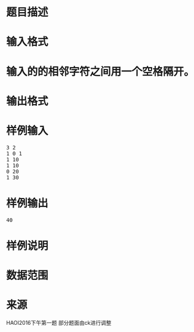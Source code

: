 

# 题目描述



# 输入格式



# 输入的的相邻字符之间用一个空格隔开。



# 输出格式



# 样例输入


<pre>3 2
1 0 1
1 10
1 10
0 20
1 30
</pre>

# 样例输出


<pre>40</pre>

# 样例说明



# 数据范围



# 来源


<p>
HAOI2016下午第一题 部分题面由ck进行调整
</p>
